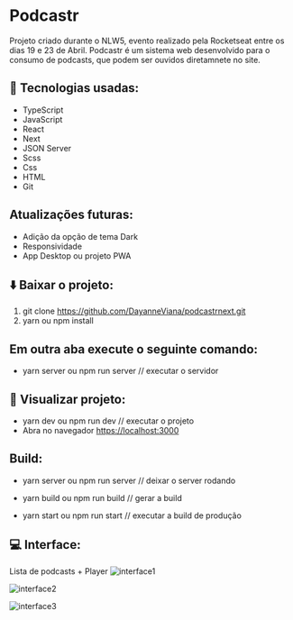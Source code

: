 # Podcastr
Projeto criado durante o NLW5, evento realizado pela Rocketseat entre os dias 19 e 23 de Abril.
Podcastr é um sistema web desenvolvido para o consumo de podcasts, que podem ser ouvidos diretamnete no site.

## 🚀 Tecnologias usadas:
- TypeScript
- JavaScript
- React
- Next
- JSON Server
- Scss
- Css
- HTML
- Git

## Atualizações futuras:
- Adição da opção de tema Dark
- Responsividade
- App Desktop ou projeto PWA

## ⬇️ Baixar o projeto:
1. git clone https://github.com/DayanneViana/podcastrnext.git
2. yarn ou npm install

## Em outra aba execute o seguinte comando:
- yarn server ou npm run server // executar o servidor
  
## 👀 Visualizar projeto:
- yarn dev ou npm run dev // executar o projeto
- Abra no navegador [https://localhost:3000](https://localhost:3000)

## Build:

- yarn server ou npm run server // deixar o server rodando
  
- yarn build ou npm run build // gerar a build
  
- yarn start ou npm run start // executar a build de produção

## 💻 Interface:

Lista de podcasts + Player
![interface1](https://user-images.githubusercontent.com/69702472/116289140-9a2cd980-a768-11eb-8525-823a09054b8d.png)

![interface2](https://user-images.githubusercontent.com/69702472/116292138-bda55380-a76b-11eb-9941-5c4ca2d57a42.png)

![interface3](https://user-images.githubusercontent.com/69702472/116292179-c9911580-a76b-11eb-9fb4-3b459d975da7.png)
